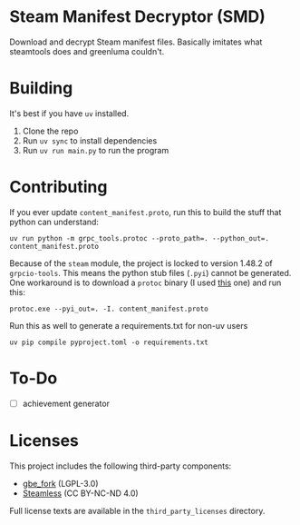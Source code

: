 # Steam Manifest Decryptor (SMD)
Download and decrypt Steam manifest files. Basically imitates what steamtools does and greenluma couldn't.

# Building
It's best if you have `uv` installed.

1. Clone the repo
2. Run `uv sync` to install dependencies
3. Run `uv run main.py` to run the program

# Contributing

If you ever update `content_manifest.proto`, run this to build the stuff that python can understand:
```
uv run python -m grpc_tools.protoc --proto_path=. --python_out=. content_manifest.proto
```
Because of the `steam` module, the project is locked to version 1.48.2 of `grpcio-tools`. This means the python stub files (`.pyi`) cannot be generated. One workaround is to download a `protoc` binary (I used [this](https://github.com/protocolbuffers/protobuf/releases/tag/v32.1) one) and run this:
```
protoc.exe --pyi_out=. -I. content_manifest.proto
```

Run this as well to generate a requirements.txt for non-uv users
```
uv pip compile pyproject.toml -o requirements.txt
```

# To-Do
- [ ] achievement generator

# Licenses
This project includes the following third-party components:
- [gbe_fork](https://github.com/Detanup01/gbe_fork/) (LGPL-3.0)
- [Steamless](https://github.com/atom0s/Steamless/) (CC BY-NC-ND 4.0)

Full license texts are available in the `third_party_licenses` directory.
